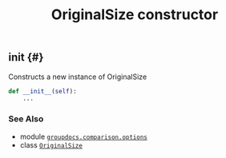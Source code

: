 ﻿---
title: OriginalSize constructor
second_title: GroupDocs.Comparison for Python via .NET API References
description: 
type: docs
url: /python-net/groupdocs.comparison.options/originalsize/__init__/
is_root: false
weight: 10
---

## __init__ {#}

Constructs a new instance of OriginalSize



```python
def __init__(self):
    ...
```





### See Also
* module [`groupdocs.comparison.options`](../../)
* class [`OriginalSize`](/comparison/python-net/groupdocs.comparison.options/originalsize)
